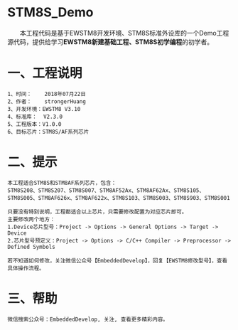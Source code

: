 # STM8S_Demo
　　本工程代码是基于EWSTM8开发环境、STM8S标准外设库的一个Demo工程源代码，提供给学习**EWSTM8新建基础工程、STM8S初学编程**的初学者。

# 一、工程说明
    1、时间：    2018年07月22日
    2、作者：    strongerHuang
    3、开发环境：EWSTM8 V3.10
    4、标准库：  V2.3.0
    5、工程版本：V1.0.0
    6、目标芯片：STM8S/AF系列芯片

# 二、提示
    本工程适合STM8S和STM8AF系列芯片，包含：
    STM8S208、STM8S207、STM8S007、STM8AF52Ax、STM8AF62Ax、STM8S105、
    STM8S005、STM8AF626x、STM8AF622x、STM8S103、STM8S003、STM8S903、STM8S001

    只要没有特别说明，工程都适合以上芯片，只需要修改配置为对应芯片即可。
    主要修改两个地方：
    1.Device芯片型号：Project -> Options -> General Options -> Target -> Device
    2.芯片型号预定义：Project -> Options -> C/C++ Compiler -> Preprocessor -> Defined Symbols

    若不知道如何修改，关注微信公众号【EmbeddedDevelop】，回复【EWSTM8修改型号】，查看具体操作流程。

# 三、帮助
    微信搜索公众号：EmbeddedDevelop, 关注, 查看更多精彩内容。
